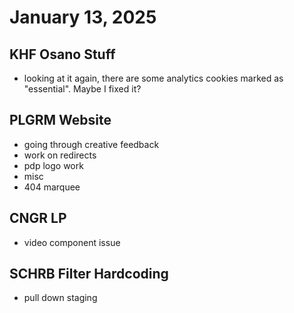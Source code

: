 # January 13, 2025

## KHF Osano Stuff
- looking at it again, there are some analytics cookies marked as "essential". Maybe I fixed it?

## PLGRM Website
- going through creative feedback
- work on redirects
- pdp logo work
- misc
- 404 marquee

## CNGR LP
- video component issue

## SCHRB Filter Hardcoding
- pull down staging